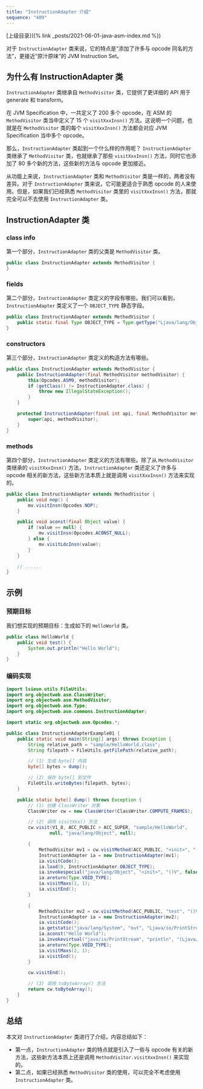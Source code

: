 ```yaml
---
title: "InstructionAdapter 介绍"
sequence: "409"
---
```


[上级目录]({% link _posts/2021-06-01-java-asm-index.md %})

对于 `InstructionAdapter` 类来说，它的特点是“添加了许多与 opcode 同名的方法”，更接近“原汁原味”的 JVM Instruction Set。

## 为什么有 InstructionAdapter 类

`InstructionAdapter` 类继承自 `MethodVisitor` 类，它提供了更详细的 API 用于 generate 和 transform。

在 JVM Specification 中，一共定义了 200 多个 opcode，在 ASM 的 `MethodVisitor` 类当中定义了 15 个 `visitXxxInsn()` 方法。这说明一个问题，也就是在 `MethodVisitor` 类的每个 `visitXxxInsn()` 方法都会对应 JVM Specification 当中多个 opcode。

那么，`InstructionAdapter` 类起到一个什么样的作用呢？ `InstructionAdapter` 类继承了 `MethodVisitor` 类，也就继承了那些 `visitXxxInsn()` 方法，同时它也添加了 80 多个新的方法，这些新的方法与 opcode 更加接近。

从功能上来说，`InstructionAdapter` 类和 `MethodVisitor` 类是一样的，两者没有差异。对于 `InstructionAdapter` 类来说，它可能更适合于熟悉 opcode 的人来使用。但是，如果我们已经熟悉 `MethodVisitor` 类里的 `visitXxxInsn()` 方法，那就完全可以不去使用 `InstructionAdapter` 类。

## InstructionAdapter 类

### class info

第一个部分，`InstructionAdapter` 类的父类是 `MethodVisitor` 类。

```java
public class InstructionAdapter extends MethodVisitor {
}
```

### fields

第二个部分，`InstructionAdapter` 类定义的字段有哪些。我们可以看到，`InstructionAdapter` 类定义了一个 `OBJECT_TYPE` 静态字段。

```java
public class InstructionAdapter extends MethodVisitor {
    public static final Type OBJECT_TYPE = Type.getType("Ljava/lang/Object;");
}
```

### constructors

第三个部分，`InstructionAdapter` 类定义的构造方法有哪些。

```java
public class InstructionAdapter extends MethodVisitor {
    public InstructionAdapter(final MethodVisitor methodVisitor) {
        this(Opcodes.ASM9, methodVisitor);
        if (getClass() != InstructionAdapter.class) {
            throw new IllegalStateException();
        }
    }

    protected InstructionAdapter(final int api, final MethodVisitor methodVisitor) {
        super(api, methodVisitor);
    }
}
```

### methods

第四个部分，`InstructionAdapter` 类定义的方法有哪些。除了从 `MethodVisitor` 类继承的 `visitXxxInsn()` 方法，`InstructionAdapter` 类还定义了许多与 opcode 相关的新方法，这些新方法本质上就是调用 `visitXxxInsn()` 方法来实现的。

```java
public class InstructionAdapter extends MethodVisitor {
    public void nop() {
        mv.visitInsn(Opcodes.NOP);
    }

    public void aconst(final Object value) {
        if (value == null) {
            mv.visitInsn(Opcodes.ACONST_NULL);
        } else {
            mv.visitLdcInsn(value);
        }
    }

    // ......
}
```

## 示例

### 预期目标

我们想实现的预期目标：生成如下的 `HelloWorld` 类。

```java
public class HelloWorld {
    public void test() {
        System.out.println("Hello World");
    }
}
```

### 编码实现

```java
import lsieun.utils.FileUtils;
import org.objectweb.asm.ClassWriter;
import org.objectweb.asm.MethodVisitor;
import org.objectweb.asm.Type;
import org.objectweb.asm.commons.InstructionAdapter;

import static org.objectweb.asm.Opcodes.*;

public class InstructionAdapterExample01 {
    public static void main(String[] args) throws Exception {
        String relative_path = "sample/HelloWorld.class";
        String filepath = FileUtils.getFilePath(relative_path);

        // (1) 生成 byte[] 内容
        byte[] bytes = dump();

        // (2) 保存 byte[] 到文件
        FileUtils.writeBytes(filepath, bytes);
    }

    public static byte[] dump() throws Exception {
        // (1) 创建 ClassWriter 对象
        ClassWriter cw = new ClassWriter(ClassWriter.COMPUTE_FRAMES);

        // (2) 调用 visitXxx() 方法
        cw.visit(V1_8, ACC_PUBLIC + ACC_SUPER, "sample/HelloWorld",
                null, "java/lang/Object", null);

        {
            MethodVisitor mv1 = cw.visitMethod(ACC_PUBLIC, "<init>", "()V", null, null);
            InstructionAdapter ia = new InstructionAdapter(mv1);
            ia.visitCode();
            ia.load(0, InstructionAdapter.OBJECT_TYPE);
            ia.invokespecial("java/lang/Object", "<init>", "()V", false);
            ia.areturn(Type.VOID_TYPE);
            ia.visitMaxs(1, 1);
            ia.visitEnd();
        }

        {
            MethodVisitor mv2 = cw.visitMethod(ACC_PUBLIC, "test", "()V", null, null);
            InstructionAdapter ia = new InstructionAdapter(mv2);
            ia.visitCode();
            ia.getstatic("java/lang/System", "out", "Ljava/io/PrintStream;");
            ia.aconst("Hello World");
            ia.invokevirtual("java/io/PrintStream", "println", "(Ljava/lang/String;)V", false);
            ia.areturn(Type.VOID_TYPE);
            ia.visitMaxs(2, 1);
            ia.visitEnd();
        }

        cw.visitEnd();

        // (3) 调用 toByteArray() 方法
        return cw.toByteArray();
    }
}
```

## 总结

本文对 `InstructionAdapter` 类进行了介绍，内容总结如下：

- 第一点，`InstructionAdapter` 类的特点就是引入了一些与 opcode 有关的新方法，这些新方法本质上还是调用 `MethodVisitor.visitXxxInsn()` 来实现的。
- 第二点，如果已经熟悉 `MethodVisitor` 类的使用，可以完全不考虑使用 `InstructionAdapter` 类。
